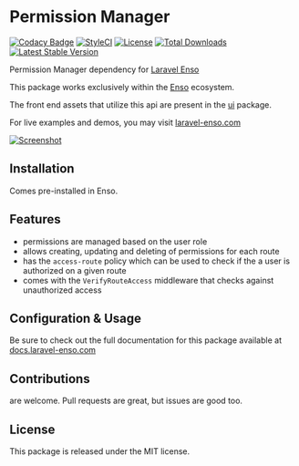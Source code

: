 # Permission Manager

[![Codacy Badge](https://api.codacy.com/project/badge/Grade/4ec2d18588a64875aa432c9a827a1849)](https://www.codacy.com/app/laravel-enso/PermissionManager?utm_source=github.com&utm_medium=referral&utm_content=laravel-enso/PermissionManager&utm_campaign=badger)
[![StyleCI](https://styleci.io/repos/94779938/shield?branch=master)](https://styleci.io/repos/94779938)
[![License](https://poser.pugx.org/laravel-enso/permissionmanager/license)](https://packagist.org/packages/laravel-enso/permissionmanager)
[![Total Downloads](https://poser.pugx.org/laravel-enso/permissionmanager/downloads)](https://packagist.org/packages/laravel-enso/permissionmanager)
[![Latest Stable Version](https://poser.pugx.org/laravel-enso/permissionmanager/version)](https://packagist.org/packages/laravel-enso/permissionmanager)

Permission Manager dependency for [Laravel Enso](https://github.com/laravel-enso/Enso)

This package works exclusively within the [Enso](https://github.com/laravel-enso/Enso) ecosystem.

The front end assets that utilize this api are present in the [ui](https://github.com/enso-ui/ui) package.

For live examples and demos, you may visit [laravel-enso.com](https://www.laravel-enso.com)

[![Screenshot](https://laravel-enso.github.io/permissionsmanager/screenshots/bulma_029_thumb.png)](https://laravel-enso.github.io/permissionsmanager/screenshots/bulma_029.png)

## Installation

Comes pre-installed in Enso.

## Features

- permissions are managed based on the user role
- allows creating, updating and deleting of permissions for each route
- has the `access-route` policy which can be used to check if the a user is authorized on a given route
- comes with the `VerifyRouteAccess` middleware that checks against unauthorized access

## Configuration & Usage

Be sure to check out the full documentation for this package available at [docs.laravel-enso.com](https://docs.laravel-enso.com/backend/permission-manager.html)

## Contributions

are welcome. Pull requests are great, but issues are good too.

## License

This package is released under the MIT license.
